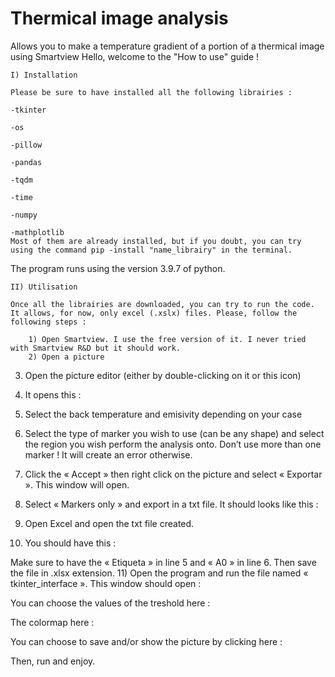 # Thermical image analysis
Allows you to make a temperature gradient of a portion of a thermical image using Smartview
Hello, welcome to the "How to use" guide !

    I) Installation

    Please be sure to have installed all the following librairies :
                                                          				  -tkinter
                                                         				   -os
                                                         				   -pillow
                                                       					     -pandas
                                                        					    -tqdm
                                                       					     -time
                                                        					    -numpy
                                                         				   -mathplotlib
    Most of them are already installed, but if you doubt, you can try using the command pip -install "name_librairy" in the terminal.
The program runs using the version 3.9.7 of python.

    II) Utilisation

    Once all the librairies are downloaded, you can try to run the code. 
    It allows, for now, only excel (.xslx) files. Please, follow the following steps :

        1) Open Smartview. I use the free version of it. I never tried with Smartview R&D but it should work.
        2) Open a picture

        





3) Open the picture editor (either by double-clicking on it or this icon)  

4) It opens this :
 

5) Select the back temperature and emisivity depending on your case
 

6) Select the type of marker you wish to use (can be any shape) and select the region you wish perform the analysis onto. Don’t use more  than one marker ! It will create an error otherwise. 
 









7) Click the « Accept » then right click on the picture and select « Exportar ». This window will open.
 

8) Select « Markers only » and export in a txt file. It should looks like this :
 



9) Open Excel and open the txt file created.
 
 








10) You should have this :
 
Make sure to have the « Etiqueta » in line 5 and « A0 » in line 6. Then save the file in .xlsx extension.
11) Open the program and run the file named « tkinter_interface ». This window should open : 
 




You can choose the values of the treshold here :
 
The colormap here : 
 
You can choose to save and/or show the picture by clicking here :
 
Then, run and enjoy.


























